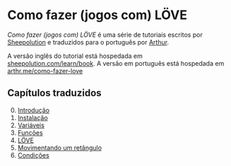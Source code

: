 # Como fazer (jogos com) LÖVE

*Como fazer (jogos com) LÖVE* é uma série de tutoriais escritos por [Sheepolution](https://github.com/sheepolution/how-to-love) e traduzidos para o português por [Arthur](https://github.com/arthrfrts).

A versão inglês do tutorial está hospedada em [sheepolution.com/learn/book](https://www.sheepolution.com/learn/book/contents). A versão em português está hospedada em [arthr.me/como-fazer-love](https://arthr.me/como-fazer-love/)

## Capítulos traduzidos

0. [Introdução](https://arthr.me/como-fazer-love/livro/00-introducao)
1. [Instalação](https://arthr.me/como-fazer-love/livro/01-instalacao)
2. [Variáveis](https://arthr.me/como-fazer-love/livro/02-variaveis)
3. [Funções](https://arthr.me/como-fazer-love/livro/03-funcoes)
4. [LÖVE](https://arthr.me/como-fazer-love/livro/04-love)
5. [Movimentando um retângulo](https://arthr.me/como-fazer-love/livro/05-movimentando)
6. [Condições](https://arthr.me/como-fazer-love/livro/06-condicoes)